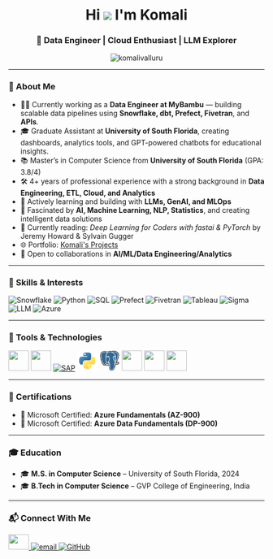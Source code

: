 <h1 align="center">Hi <img src="https://media.giphy.com/media/hvRJCLFzcasrR4ia7z/giphy.gif" width="30px"/> I'm Komali</h1>
<h3 align="center">🚀 Data Engineer | Cloud Enthusiast | LLM Explorer</h3>

<p align="center">
  <img src="https://komarev.com/ghpvc/?username=komalivalluru&label=Profile%20views&color=0e75b6&style=flat" alt="komalivalluru" />
</p>

---

<h3 align="left">🌟 About Me</h3>

- 👩‍💻 Currently working as a **Data Engineer at MyBambu** — building scalable data pipelines using **Snowflake, dbt, Prefect, Fivetran**, and **APIs**.
- 🎓 Graduate Assistant at **University of South Florida**, creating dashboards, analytics tools, and GPT-powered chatbots for educational insights.
- 📚 Master’s in Computer Science from **University of South Florida** (GPA: 3.8/4)
- 🛠️ 4+ years of professional experience with a strong background in **Data Engineering, ETL, Cloud, and Analytics**
- 🌱 Actively learning and building with **LLMs, GenAI, and MLOps**
- 💬 Fascinated by **AI, Machine Learning, NLP, Statistics**, and creating intelligent data solutions
- 📖 Currently reading: *Deep Learning for Coders with fastai & PyTorch* by Jeremy Howard & Sylvain Gugger
- 🌐 Portfolio: [Komali's Projects](https://komalivalluru.github.io/portfolio/)
- 🤝 Open to collaborations in **AI/ML/Data Engineering/Analytics**

---

<h3 align="left">🧠 Skills & Interests</h3>

<p align="left">
  <img src="https://img.shields.io/badge/Snowflake-Advanced-blue" alt="Snowflake"/>
  <img src="https://img.shields.io/badge/Python-Expert-yellow" alt="Python"/>
  <img src="https://img.shields.io/badge/SQL-Advanced-lightgrey" alt="SQL"/>
  <img src="https://img.shields.io/badge/Prefect-Orchestration-blueviolet" alt="Prefect"/>
  <img src="https://img.shields.io/badge/Fivetran-Integration-teal" alt="Fivetran"/>
  <img src="https://img.shields.io/badge/Tableau-Dashboarding-orange" alt="Tableau"/>
  <img src="https://img.shields.io/badge/Sigma-Visualization-brightgreen" alt="Sigma"/>
  <img src="https://img.shields.io/badge/LLMs-GPT%203.5%20Turbo-red" alt="LLM"/>
  <img src="https://img.shields.io/badge/Azure-Cloud-blue" alt="Azure"/>
</p>

---

<h3 align="left">🎯 Tools & Technologies</h3>

<p align="left">
  <a href="https://www.snowflake.com/" target="_blank"><img src="https://www.vectorlogo.zone/logos/snowflake/snowflake-icon.svg" width="40" height="40"/></a>
  <a href="https://www.prefect.io/" target="_blank"><img src="https://avatars.githubusercontent.com/u/39950895?s=200&v=4" width="40" height="40"/></a>
  <a href="https://www.sap.com/" target="_blank" rel="noreferrer"><img src="https://upload.wikimedia.org/wikipedia/commons/5/59/SAP_2011_logo.svg" alt="SAP" width="60"height="40"/></a>
  <a href="https://www.python.org" target="_blank"><img src="https://raw.githubusercontent.com/devicons/devicon/master/icons/python/python-original.svg" width="40" height="40"/></a>
  <a href="https://www.postgresql.org/" target="_blank"><img src="https://raw.githubusercontent.com/devicons/devicon/master/icons/postgresql/postgresql-original.svg" width="40" height="40"/></a>
  <a href="https://www.tableau.com/" target="_blank"><img src="https://cdn.worldvectorlogo.com/logos/tableau-software.svg" width="40" height="40"/></a>
  <a href="https://huggingface.co/" target="_blank"><img src="https://huggingface.co/front/assets/huggingface_logo.svg" width="40" height="40"/></a>
  <a href="https://www.tensorflow.org/" target="_blank"><img src="https://www.vectorlogo.zone/logos/tensorflow/tensorflow-icon.svg" width="40" height="40"/></a>
</p>

---

<h3 align="left">📜 Certifications</h3>

- 🧾 Microsoft Certified: **Azure Fundamentals (AZ-900)**  
- 🧾 Microsoft Certified: **Azure Data Fundamentals (DP-900)**

---

<h3 align="left">🎓 Education</h3>

- 🎓 **M.S. in Computer Science** – University of South Florida, 2024  
- 🎓 **B.Tech in Computer Science** – GVP College of Engineering, India

---

<h3 align="left">📬 Connect With Me</h3>

<p align="left">
  <a href="https://www.linkedin.com/in/komali-valluru/" target="_blank">
    <img src="https://raw.githubusercontent.com/rahuldkjain/github-profile-readme-generator/master/src/images/icons/Social/linked-in-alt.svg" height="30" width="40" />
  </a>
  <a href="mailto:vkomalidevi9866@gmail.com">
    <img src="https://cdn-icons-png.flaticon.com/512/732/732200.png" height="30" width="30" alt="email"/>
  </a>
  <a href="https://github.com/KomaliValluru" target="_blank">
    <img src="https://cdn-icons-png.flaticon.com/512/25/25231.png" height="30" width="30" alt="GitHub"/>
  </a>
</p>
